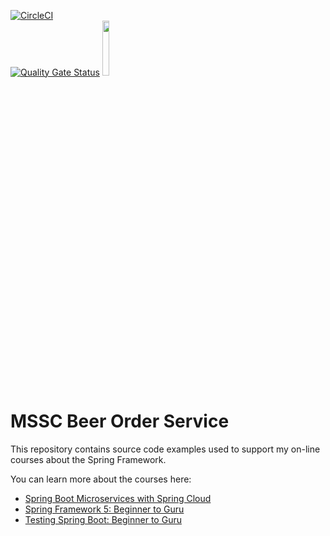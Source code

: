 [![CircleCI](https://circleci.com/gh/fykidwai/mssc-beer-order-service.svg?style=svg)](https://circleci.com/gh/fykidwai/mssc-beer-order-service)<br>
[![Quality Gate Status](https://sonarcloud.io/api/project_badges/measure?project=fykidwai_mssc-beer-order-service&metric=alert_status)](https://sonarcloud.io/dashboard?id=fykidwai_mssc-beer-order-service) <a href="https://sonarcloud.io/dashboard?id=fykidwai_mssc-beer-order-service"> <img src="https://sonarcloud.io/images/project_badges/sonarcloud-black.svg" height=15% width=15% /></a>

# MSSC Beer Order Service

This repository contains source code examples used to support my on-line courses about the Spring Framework.

You can learn more about the courses here:
* [Spring Boot Microservices with Spring Cloud](https://www.udemy.com/spring-boot-microservices-with-spring-cloud-beginner-to-guru/?couponCode=GIT_HUB2)
* [Spring Framework 5: Beginner to Guru](https://www.udemy.com/course/spring-framework-5-beginner-to-guru/?couponCode=GITHUB_SFGPETCLINIC)
* [Testing Spring Boot: Beginner to Guru](https://www.udemy.com/testing-spring-boot-beginner-to-guru/?couponCode=GITHUB_REPO_SF5B2G)
